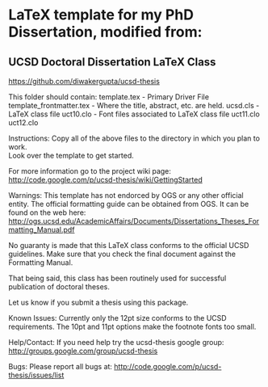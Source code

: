 LaTeX template for my PhD Dissertation, modified from:
======================================================

UCSD Doctoral Dissertation LaTeX Class
--------------------------------------
https://github.com/diwakergupta/ucsd-thesis

This folder should contain:
    template.tex              - Primary Driver File
    template_frontmatter.tex  - Where the title, abstract, etc. are held.
    ucsd.cls                  - LaTeX class file
    uct10.clo                 - Font files associated to LaTeX class file
    uct11.clo
    uct12.clo


Instructions:
  Copy all of the above files to the directory in which you plan to work.  
  Look over the template to get started.

  For more information go to the project wiki page:
    http://code.google.com/p/ucsd-thesis/wiki/GettingStarted


Warnings:
  This template has not endorced by OGS or any other official entity.
  The official formatting guide can be obtained from OGS.
  It can be found on the web here:
    http://ogs.ucsd.edu/AcademicAffairs/Documents/Dissertations_Theses_Formatting_Manual.pdf

  No guaranty is made that this LaTeX class conforms to the official UCSD guidelines.
  Make sure that you check the final document against the Formatting Manual.
  
  That being said, this class has been routinely used for successful 
  publication of doctoral theses.

  Let us know if you submit a thesis using this package.


Known Issues:
  Currently only the 12pt size conforms to the UCSD requirements.
  The 10pt and 11pt options make the footnote fonts too small.


Help/Contact:
  If you need help try the ucsd-thesis google group:
  http://groups.google.com/group/ucsd-thesis


Bugs:
  Please report all bugs at:
  http://code.google.com/p/ucsd-thesis/issues/list

